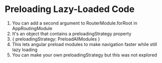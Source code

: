 # Preloading Lazy-Loaded Code
01. You can add a second argument to RouterModule.forRoot in AppRoutingModule
02. It's an object that contains a preloadingStrategy property
03. { preloadingStrategy: PreloadAllModules }
04. This lets angular preload modules to make navigation faster while still lazy loading
05. You can make your own preloadingStrategy but this was not explored